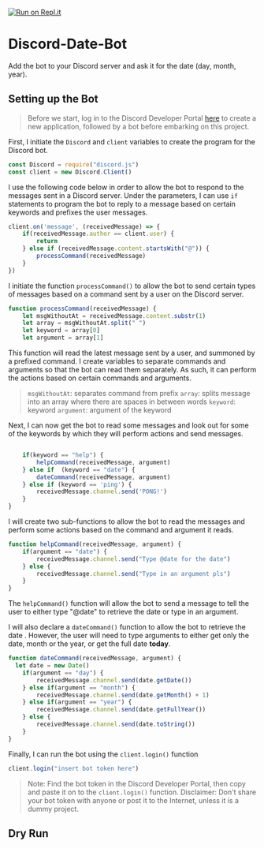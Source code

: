 [![Run on Repl.it](https://repl.it/badge/github/perxpective/Discord-Date-Bot)](https://repl.it/github/perxpective/Discord-Date-Bot)

# Discord-Date-Bot
Add the bot to your Discord server and ask it for the date (day, month, year).

## Setting up the Bot
> Before we start, log in to the Discord Developer Portal [here](https://discord.com/developers/applications) to create a new application, followed by a bot before embarking on this project.

First, I initiate the `Discord` and `client` variables to create the program for the Discord bot.
```javascript
const Discord = require("discord.js")
const client = new Discord.Client()
```

I use the following code below in order to allow the bot to respond to the messages sent in a Discord server. Under the parameters, I can use `if` statements to program the bot to reply to a message based on certain keywords and prefixes the user messages.
```javascript
client.on('message', (receivedMessage) => {
	if(receivedMessage.author == client.user) {
		return
	} else if (receivedMessage.content.startsWith("@")) {
		processCommand(receivedMessage)
	}
})
```
I initiate the function `processCommand()` to allow the bot to send certain types of messages based on a command sent by a user on the Discord server.

```javascript
function processCommand(receivedMessage) {
	let msgWithoutAt = receivedMessage.content.substr(1)
	let array = msgWithoutAt.split(" ")
	let keyword = array[0]
	let argument = array[1]

```
This function will read the latest message sent by a user, and summoned by a prefixed command. I create variables to separate commands and arguments so that the bot can read them separately. As such, it can perform the actions based on certain commands and arguments.
> `msgWithoutAt`: separates command from prefix
> `array`: splits message into an array where there are spaces in between words
> `keyword`: keyword
> `argument`: argument of the keyword

Next, I can now get the bot to read some messages and look out for some of the keywords by which they will perform actions and send messages.

```javascript

	if(keyword == "help") {
		helpCommand(receivedMessage, argument)
	} else if  (keyword == "date") {
		dateCommand(receivedMessage, argument)
	} else if (keyword == 'ping') {
        receivedMessage.channel.send('PONG!')
    }
}
```

I will create two sub-functions to allow the bot to read the messages and perform some actions based on the command and argument it reads.

```javascript
function helpCommand(receivedMessage, argument) {
	if(argument == "date") {
		receivedMessage.channel.send("Type @date for the date")
	} else {
		receivedMessage.channel.send("Type in an argument pls")
	}
}
```

The `helpCommand()` function will allow the bot to send a message to tell the user to either type "@date" to retrieve the date or type in an argument.

I will also declare a `dateCommand()` function to allow the bot to retrieve the date . However, the user will need to type arguments to either get only the date, month or the year, or get the full date **today**.
```javascript
function dateCommand(receivedMessage, argument) {
  let date = new Date()
	if(argument == "day") {
		receivedMessage.channel.send(date.getDate())
	} else if(argument == "month") {
		receivedMessage.channel.send(date.getMonth() + 1)
	} else if(argument == "year") {
		receivedMessage.channel.send(date.getFullYear())
	} else {
		receivedMessage.channel.send(date.toString())
	}
}
```
Finally, I can run the bot using the `client.login()` function
```javascript
client.login("insert bot token here")
```
> Note: Find the bot token in the Discord Developer Portal, then copy and paste it on to the `client.login()` function. 
> Disclaimer: Don't share your bot token with anyone or post it to the Internet, unless it is a dummy project.

## Dry Run
